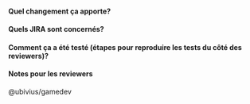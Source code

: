 #### Quel changement ça apporte?

#### Quels JIRA sont concernés?

#### Comment ça a été testé (étapes pour reproduire les tests du côté des reviewers)?

#### Notes pour les reviewers

@ubivius/gamedev
